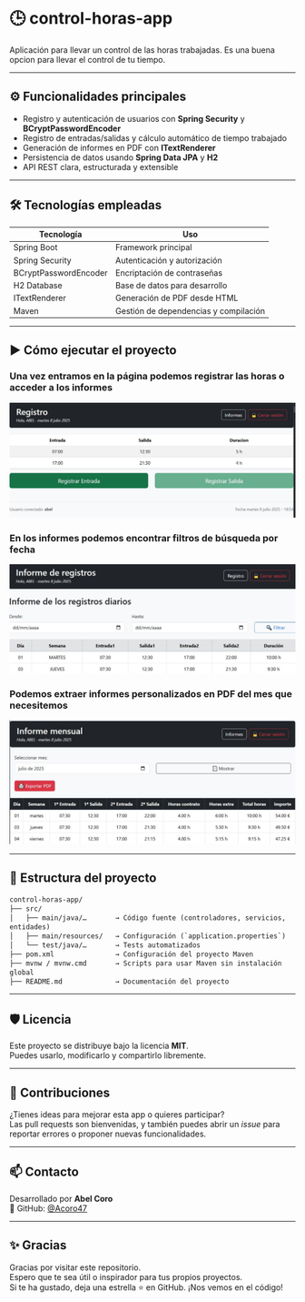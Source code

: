 # 🕒 control-horas-app

Aplicación para llevar un control de las horas trabajadas.
Es una buena opcion para llevar el control de tu tiempo.

---

## ⚙️ Funcionalidades principales

- Registro y autenticación de usuarios con **Spring Security** y **BCryptPasswordEncoder**
- Registro de entradas/salidas y cálculo automático de tiempo trabajado
- Generación de informes en PDF con **ITextRenderer**
- Persistencia de datos usando **Spring Data JPA** y **H2**
- API REST clara, estructurada y extensible

---

## 🛠️ Tecnologías empleadas

| Tecnología           | Uso                                  |
|----------------------|---------------------------------------|
| Spring Boot          | Framework principal                   |
| Spring Security      | Autenticación y autorización          |
| BCryptPasswordEncoder| Encriptación de contraseñas           |
| H2 Database          | Base de datos para desarrollo         |
| ITextRenderer        | Generación de PDF desde HTML          |
| Maven                | Gestión de dependencias y compilación |

---

## ▶️ Cómo ejecutar el proyecto

### Una vez entramos en la página podemos registrar las horas o acceder a los informes

![Registramos las horas de entrada y salida](img/inicio.jpg)

### En los informes podemos encontrar filtros de búsqueda por fecha

![Podemos ver desde la fecha que queramos](img/informes.jpg)

### Podemos extraer informes personalizados en PDF del mes que necesitemos

![Podemos descargar los informes en PDF](img/pdf.jpg)

---

## 📂 Estructura del proyecto

```plaintext
control-horas-app/
├── src/
│   ├── main/java/…       → Código fuente (controladores, servicios, entidades)
│   ├── main/resources/   → Configuración (`application.properties`)
│   └── test/java/…       → Tests automatizados
├── pom.xml               → Configuración del proyecto Maven
├── mvnw / mvnw.cmd       → Scripts para usar Maven sin instalación global
├── README.md             → Documentación del proyecto

```

---

## 🛡️ Licencia

Este proyecto se distribuye bajo la licencia **MIT**.  
Puedes usarlo, modificarlo y compartirlo libremente.

---

## 🤝 Contribuciones

¿Tienes ideas para mejorar esta app o quieres participar?  
Las pull requests son bienvenidas, y también puedes abrir un *issue* para reportar errores o proponer nuevas funcionalidades.

---

## 📫 Contacto

Desarrollado por **Abel Coro**  
🔗 GitHub: [@Acoro47](https://github.com/Acoro47)

---

## ✨ Gracias

Gracias por visitar este repositorio.  
Espero que te sea útil o inspirador para tus propios proyectos.  
Si te ha gustado, deja una estrella ⭐ en GitHub. ¡Nos vemos en el código!